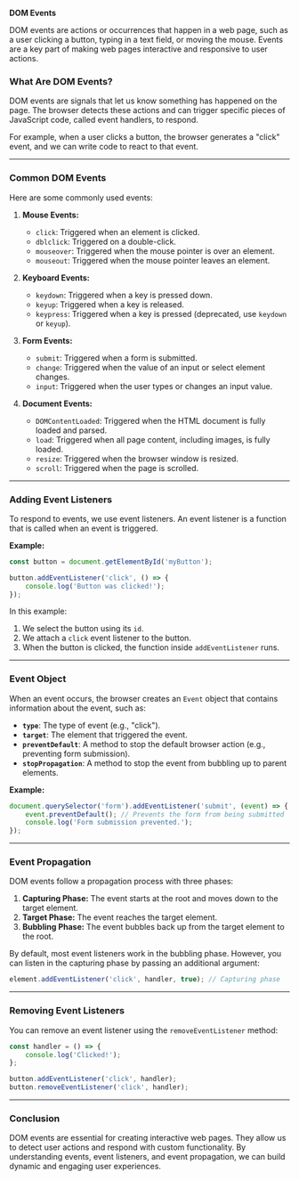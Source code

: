 **DOM Events**

DOM events are actions or occurrences that happen in a web page, such as a user clicking a button, typing in a text field, or moving the mouse. Events are a key part of making web pages interactive and responsive to user actions.

### **What Are DOM Events?**
DOM events are signals that let us know something has happened on the page. The browser detects these actions and can trigger specific pieces of JavaScript code, called event handlers, to respond.

For example, when a user clicks a button, the browser generates a "click" event, and we can write code to react to that event.

---

### **Common DOM Events**
Here are some commonly used events:

1. **Mouse Events:**
   - `click`: Triggered when an element is clicked.
   - `dblclick`: Triggered on a double-click.
   - `mouseover`: Triggered when the mouse pointer is over an element.
   - `mouseout`: Triggered when the mouse pointer leaves an element.

2. **Keyboard Events:**
   - `keydown`: Triggered when a key is pressed down.
   - `keyup`: Triggered when a key is released.
   - `keypress`: Triggered when a key is pressed (deprecated, use `keydown` or `keyup`).

3. **Form Events:**
   - `submit`: Triggered when a form is submitted.
   - `change`: Triggered when the value of an input or select element changes.
   - `input`: Triggered when the user types or changes an input value.

4. **Document Events:**
   - `DOMContentLoaded`: Triggered when the HTML document is fully loaded and parsed.
   - `load`: Triggered when all page content, including images, is fully loaded.
   - `resize`: Triggered when the browser window is resized.
   - `scroll`: Triggered when the page is scrolled.

---

### **Adding Event Listeners**

To respond to events, we use event listeners. An event listener is a function that is called when an event is triggered.

**Example:**
```javascript
const button = document.getElementById('myButton');

button.addEventListener('click', () => {
    console.log('Button was clicked!');
});
```

In this example:
1. We select the button using its `id`.
2. We attach a `click` event listener to the button.
3. When the button is clicked, the function inside `addEventListener` runs.

---

### **Event Object**

When an event occurs, the browser creates an `Event` object that contains information about the event, such as:
- **`type`**: The type of event (e.g., "click").
- **`target`**: The element that triggered the event.
- **`preventDefault`**: A method to stop the default browser action (e.g., preventing form submission).
- **`stopPropagation`**: A method to stop the event from bubbling up to parent elements.

**Example:**
```javascript
document.querySelector('form').addEventListener('submit', (event) => {
    event.preventDefault(); // Prevents the form from being submitted
    console.log('Form submission prevented.');
});
```

---

### **Event Propagation**

DOM events follow a propagation process with three phases:
1. **Capturing Phase:** The event starts at the root and moves down to the target element.
2. **Target Phase:** The event reaches the target element.
3. **Bubbling Phase:** The event bubbles back up from the target element to the root.

By default, most event listeners work in the bubbling phase. However, you can listen in the capturing phase by passing an additional argument:
```javascript
element.addEventListener('click', handler, true); // Capturing phase
```

---

### **Removing Event Listeners**

You can remove an event listener using the `removeEventListener` method:
```javascript
const handler = () => {
    console.log('Clicked!');
};

button.addEventListener('click', handler);
button.removeEventListener('click', handler);
```

---

### **Conclusion**

DOM events are essential for creating interactive web pages. They allow us to detect user actions and respond with custom functionality. By understanding events, event listeners, and event propagation, we can build dynamic and engaging user experiences.